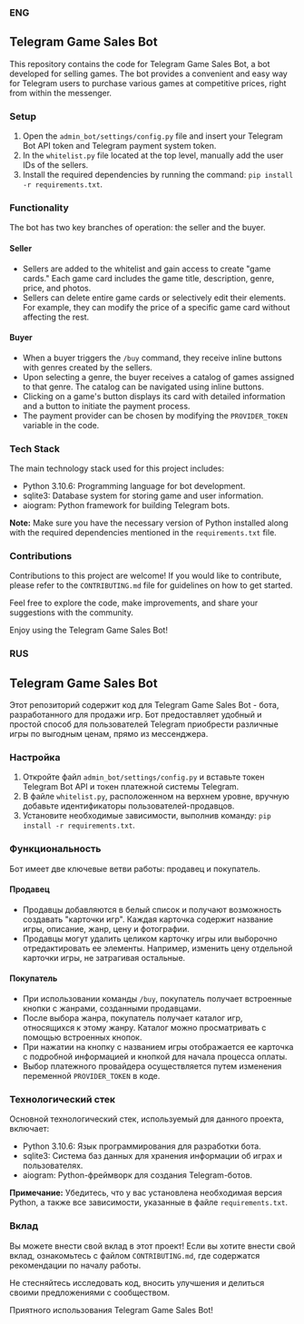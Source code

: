 ### ENG
## Telegram Game Sales Bot

This repository contains the code for Telegram Game Sales Bot, a bot developed for selling games. The bot provides a convenient and easy way for Telegram users to purchase various games at competitive prices, right from within the messenger.

### Setup

1. Open the `admin_bot/settings/config.py` file and insert your Telegram Bot API token and Telegram payment system token.
2. In the `whitelist.py` file located at the top level, manually add the user IDs of the sellers.
3. Install the required dependencies by running the command: `pip install -r requirements.txt`.

### Functionality

The bot has two key branches of operation: the seller and the buyer.

#### Seller
- Sellers are added to the whitelist and gain access to create "game cards." Each game card includes the game title, description, genre, price, and photos.
- Sellers can delete entire game cards or selectively edit their elements. For example, they can modify the price of a specific game card without affecting the rest.

#### Buyer
- When a buyer triggers the `/buy` command, they receive inline buttons with genres created by the sellers.
- Upon selecting a genre, the buyer receives a catalog of games assigned to that genre. The catalog can be navigated using inline buttons.
- Clicking on a game's button displays its card with detailed information and a button to initiate the payment process.
- The payment provider can be chosen by modifying the `PROVIDER_TOKEN` variable in the code.

### Tech Stack

The main technology stack used for this project includes:
- Python 3.10.6: Programming language for bot development.
- sqlite3: Database system for storing game and user information.
- aiogram: Python framework for building Telegram bots.

**Note:** Make sure you have the necessary version of Python installed along with the required dependencies mentioned in the `requirements.txt` file.

### Contributions

Contributions to this project are welcome! If you would like to contribute, please refer to the `CONTRIBUTING.md` file for guidelines on how to get started.

Feel free to explore the code, make improvements, and share your suggestions with the community.

Enjoy using the Telegram Game Sales Bot!

### RUS
## Telegram Game Sales Bot

Этот репозиторий содержит код для Telegram Game Sales Bot - бота, разработанного для продажи игр. Бот предоставляет удобный и простой способ для пользователей Telegram приобрести различные игры по выгодным ценам, прямо из мессенджера.

### Настройка

1. Откройте файл `admin_bot/settings/config.py` и вставьте токен Telegram Bot API и токен платежной системы Telegram.
2. В файле `whitelist.py`, расположенном на верхнем уровне, вручную добавьте идентификаторы пользователей-продавцов.
3. Установите необходимые зависимости, выполнив команду: `pip install -r requirements.txt`.

### Функциональность

Бот имеет две ключевые ветви работы: продавец и покупатель.

#### Продавец
- Продавцы добавляются в белый список и получают возможность создавать "карточки игр". Каждая карточка содержит название игры, описание, жанр, цену и фотографии.
- Продавцы могут удалить целиком карточку игры или выборочно отредактировать ее элементы. Например, изменить цену отдельной карточки игры, не затрагивая остальные.

#### Покупатель
- При использовании команды `/buy`, покупатель получает встроенные кнопки с жанрами, созданными продавцами.
- После выбора жанра, покупатель получает каталог игр, относящихся к этому жанру. Каталог можно просматривать с помощью встроенных кнопок.
- При нажатии на кнопку с названием игры отображается ее карточка с подробной информацией и кнопкой для начала процесса оплаты.
- Выбор платежного провайдера осуществляется путем изменения переменной `PROVIDER_TOKEN` в коде.

### Технологический стек

Основной технологический стек, используемый для данного проекта, включает:
- Python 3.10.6: Язык программирования для разработки бота.
- sqlite3: Система баз данных для хранения информации об играх и пользователях.
- aiogram: Python-фреймворк для создания Telegram-ботов.

**Примечание:** Убедитесь, что у вас установлена необходимая версия Python, а также все зависимости, указанные в файле `requirements.txt`.

### Вклад

Вы можете внести свой вклад в этот проект! Если вы хотите внести свой вклад, ознакомьтесь с файлом `CONTRIBUTING.md`, где содержатся рекомендации по началу работы.

Не стесняйтесь исследовать код, вносить улучшения и делиться своими предложениями с сообществом.

Приятного использования Telegram Game Sales Bot!
